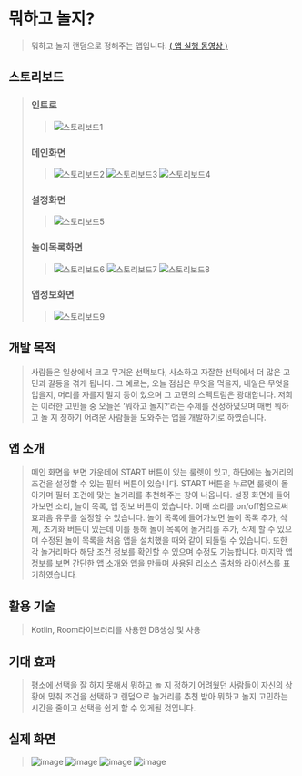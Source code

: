# 뭐하고 놀지?
> 뭐하고 놀지 랜덤으로 정해주는 앱입니다.
> [( 앱 실행 동영상 )](https://youtu.be/YhAzJHtkM_k)

## 스토리보드
> ### 인트로
>> ![스토리보드1](https://user-images.githubusercontent.com/60471550/89122982-da776800-d506-11ea-8c46-d25d16321c47.png)
> ### 메인화면
>> ![스토리보드2](https://user-images.githubusercontent.com/60471550/89122984-dc412b80-d506-11ea-9126-4ab38e15ca93.png)
>> ![스토리보드3](https://user-images.githubusercontent.com/60471550/89122986-dcd9c200-d506-11ea-915f-45b29e0995fc.png)
>> ![스토리보드4](https://user-images.githubusercontent.com/60471550/89122987-dea38580-d506-11ea-993c-41b85e118e03.png)
> ### 설정화면
>> ![스토리보드5](https://user-images.githubusercontent.com/60471550/89122988-dfd4b280-d506-11ea-8b8f-b74064a74c0a.png)
> ### 놀이목록화면
>> ![스토리보드6](https://user-images.githubusercontent.com/60471550/89122990-e3683980-d506-11ea-9901-5da607454113.png)
>> ![스토리보드7](https://user-images.githubusercontent.com/60471550/89122992-e531fd00-d506-11ea-9e1b-8e7e7fcd29db.png)
>> ![스토리보드8](https://user-images.githubusercontent.com/60471550/89122994-e6632a00-d506-11ea-837e-48a2db2752a4.png)
> ### 앱정보화면
>> ![스토리보드9](https://user-images.githubusercontent.com/60471550/89122997-e82ced80-d506-11ea-9613-59825e0f2f98.png)

## 개발 목적
> 사람들은 일상에서 크고 무거운 선택보다, 사소하고 자잘한 선택에서 더 많은 고민과 갈등을 겪게 됩니다. 그 예로는, 오늘 점심은 무엇을 먹을지, 내일은 무엇을 입을지, 머리를 자를지 말지 등이 있으며 그 고민의 스펙트럼은 광대합니다. 저희는 이러한 고민들 중 오늘은 ‘뭐하고 놀지?’라는 주제를 선정하였으며 매번 뭐하고 놀 지 정하기 어려운 사람들을 도와주는 앱을 개발하기로 하였습니다.

## 앱 소개
> 메인 화면을 보면 가운데에 START 버튼이 있는 룰렛이 있고, 하단에는 놀거리의 조건을 설정할 수 있는 필터 버튼이 있습니다. START 버튼을 누르면 룰렛이 돌아가며 필터 조건에 맞는 놀거리를 추천해주는 창이 나옵니다. 설정 화면에 들어가보면 소리, 놀이 목록, 앱 정보 버튼이 있습니다. 이때 소리를 on/off함으로써 효과음 유무를 설정할 수 있습니다. 놀이 목록에 들어가보면 놀이 목록 추가, 삭제, 초기화 버튼이 있는데 이를 통해 놀이 목록에 놀거리를 추가, 삭제 할 수 있으며 수정된 놀이 목록을 처음 앱을 설치했을 때와 같이 되돌릴 수 있습니다. 또한 각 놀거리마다 해당 조건 정보를 확인할 수 있으며 수정도 가능합니다. 마지막 앱 정보를 보면 간단한 앱 소개와 앱을 만들며 사용된 리소스 출처와 라이선스를 표기하였습니다.

## 활용 기술
> Kotlin, Room라이브러리를 사용한 DB생성 및 사용

## 기대 효과
> 평소에 선택을 잘 하지 못해서 뭐하고 놀 지 정하기 어려웠던 사람들이 자신의 상황에 맞춰 조건을 선택하고 랜덤으로 놀거리를 추천 받아 뭐하고 놀지 고민하는 시간을 줄이고 선택을 쉽게 할 수 있게될 것입니다.

## 실제 화면
> ![image](https://user-images.githubusercontent.com/60471550/105715601-27da0c80-5f61-11eb-8546-d7c1dafa78fa.png)
> ![image](https://user-images.githubusercontent.com/60471550/105715643-34f6fb80-5f61-11eb-97db-09dfa66b060c.png)
> ![image](https://user-images.githubusercontent.com/60471550/105715676-3d4f3680-5f61-11eb-969d-20dbc82c7c86.png)
> ![image](https://user-images.githubusercontent.com/60471550/105715706-46400800-5f61-11eb-87e0-4362b021cec7.png)


